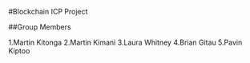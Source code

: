 #Blockchain ICP Project

##Group Members

1.Martin Kitonga
2.Martin Kimani
3.Laura Whitney
4.Brian Gitau
5.Pavin Kiptoo


